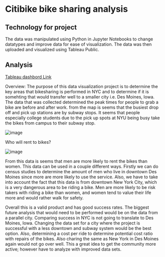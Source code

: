 # Citibike bike sharing analysis

## Technology for project

The data was manipulated using Python in Jupyter Notebooks to change datatypes and improve data for ease of visualization.  The data was then uploaded and visualized using Tableau Public.

## Analysis

[Tableau dashbord Link](https://public.tableau.com/app/profile/julie.mcdaniel2469/viz/Bikesharingchallenge_16644196646020/Story1?publish=yes)

Overview:
  The purpose of this data visualization project is to determine the key areas that bikesharing is performed in NYC and to determine if it is somehting that would transfer well to a smaller city i.e. Des Moines, Iowa.  
  The data that was collected determined the peak times for people to grab a bike are before and after work.  from the map is seems that the busiest drop off and pick up stations are by subway stops.  It seems that people especially college students due to the pick up spots at NYU being busy take the bikes from campus to their subway stop.
  
  ![image](https://user-images.githubusercontent.com/103297084/192930721-2119ec67-c12f-4b83-be3a-a7426a359a53.png)

Who will rent to bikes?

  ![image](https://user-images.githubusercontent.com/103297084/192930865-8d20e603-ab9f-41b1-b90b-a3be3bb9df06.png)


  From this data is seems that men are more likely to rent the bikes than women.  This data can be used in a couple different ways.  Firstly we can do census studies to determine the amount of men who live in downtown Des Moines since more are more likely to use the service.  Also, we have to take into account the fact that this data is from downtown New York City, which is a very dangerous area to be riding a bike.  Men are more likely to be risk takers with riding a bike than women, and women tend to value their life more and would rather walk for safety. 
  
  
 Overall this is a valid product and has good success rates.  The biggest future analysis that would need to be performed would be on the data from a parallel city.  Comparing success in NYC is not going to translate to Des Moines, Iowa.  Changing the data set for a city where the project is successful with a less downtown and subway system would be the best option.  Also, determining a cost per ride to determine potential cost ratio with repairs of the bikes.  Also charing the same as New York in Des Moines again would not go over well.  This a great idea to get the community more active; however have to analyze with improved data sets. 
